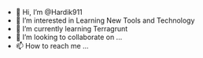 - 👋 Hi, I’m @Hardik911
- 👀 I’m interested in Learning New Tools and Technology
- 🌱 I’m currently learning Terragrunt 
- 💞️ I’m looking to collaborate on ...
- 📫 How to reach me ... 

<!---
Hardik911/Hardik911 is a ✨ special ✨ repository because its `README.md` (this file) appears on your GitHub profile.
You can click the Preview link to take a look at your changes.
--->
